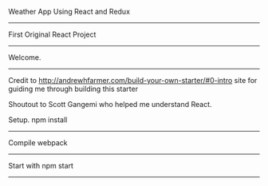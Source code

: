 Weather App Using React and Redux

----------------------------------

First Original React Project

----------------------------------

Welcome.

----------------------------------

Credit to http://andrewhfarmer.com/build-your-own-starter/#0-intro
site for guiding me through building this starter

Shoutout to Scott Gangemi who helped me understand React.

Setup. npm install

----------------------------------

Compile webpack

----------------------------------

Start with npm start

----------------------------------
